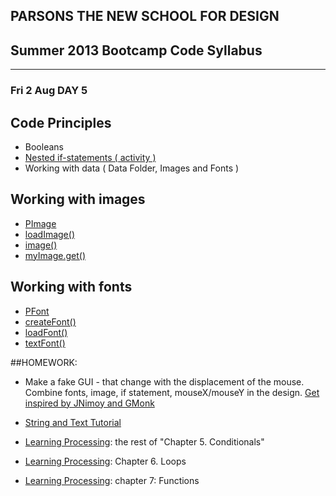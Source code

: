 ## PARSONS THE NEW SCHOOL FOR DESIGN
## Summer 2013 Bootcamp Code Syllabus
-------------------------------------------------------------------

### Fri 2 Aug DAY 5
  
## Code Principles  
* Booleans  
* [Nested if-statements ( activity )]([https://github.com/patriciogonzalezvivo/bootcamp2013_code/blob/master/08_02_Fri/activity_01.md)
* Working with data ( Data Folder, Images and Fonts )

## Working with images

* [PImage](http://processing.org/reference/PImage.html)
* [loadImage()](http://processing.org/reference/loadImage_.html)
* [image()](http://processing.org/reference/image_.html)
* [myImage.get()](http://processing.org/reference/image_.html)
  
## Working with fonts  
* [PFont](http://processing.org/reference/PFont.html)
* [createFont()](http://processing.org/reference/createFont_.html)  
* [loadFont()](http://processing.org/reference/text_.html)    
* [textFont()](http://processing.org/reference/textFont_.html)

##HOMEWORK:
* Make a fake GUI - that change with the displacement of the mouse. Combine fonts, image, if statement, mouseX/mouseY in the design. [Get inspired by JNimoy and GMonk](http://jtnimoy.net/?q=178)

* [String and Text Tutorial](http://processing.org/tutorials/text/)
* [Learning Processing](http://21it.files.wordpress.com/2008/09/0123736021.pdf): the rest of "Chapter 5. Conditionals"  
* [Learning Processing](http://21it.files.wordpress.com/2008/09/0123736021.pdf): Chapter 6. Loops  
* [Learning Processing](http://21it.files.wordpress.com/2008/09/0123736021.pdf): chapter 7: Functions

